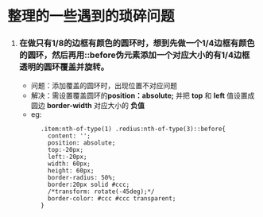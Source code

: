 # 整理的一些遇到的琐碎问题

1. ### 在做只有1/8的边框有颜色的圆环时，想到先做一个1/4边框有颜色的圆环，然后再用::before伪元素添加一个对应大小的有1/4边框透明的圆环覆盖并旋转。
      + 问题：添加覆盖的圆环时，出现位置不对应问题
      + 解决：需设置覆盖圆环的**position：absolute;** 并把 **top** 和 **left** 值设置成圆边 **border-width** 对应大小的 **负值**
      + eg:  
      ```
            .item:nth-of-type(1) .redius:nth-of-type(3)::before{
              content: '';
              position: absolute;
              top:-20px;
              left:-20px;
              width: 60px;
              height: 60px;
              border-radius: 50%;
              border:20px solid #ccc;
              /*transform: rotate(-45deg);*/
              border-color: #ccc #ccc transparent;
            }
      ```
